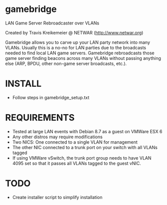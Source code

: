 # gamebridge
LAN Game Server Rebroadcaster over VLANs

Created by Travis Kreikemeier @ NETWAR (http://www.netwar.org)

Gamebridge allows you to carve up your LAN party network into many VLANs.  Usually this is a no-no for LAN parties due to the broadcasts needed to find local LAN game servers.  Gamebridge rebroadcasts those game server finding beacons across many VLANs without passing anything else (ARP, BPDU, other non-game server broadcasts, etc.).

# INSTALL
* Follow steps in gamebridge_setup.txt

# REQUIREMENTS
* Tested at large LAN events with Debian 8.7 as a guest on VMWare ESX 6
* Any other distros may require modifications
* Two NICS: One connected to a single VLAN for management
* The other NIC connected to a trunk port on your switch with all VLANs tagged
* If using VMWare vSwitch, the trunk port group needs to have VLAN 4095 set so that it passes all VLANs tagged to the guest vNIC.

# TODO
* Create installer script to simplify installation
